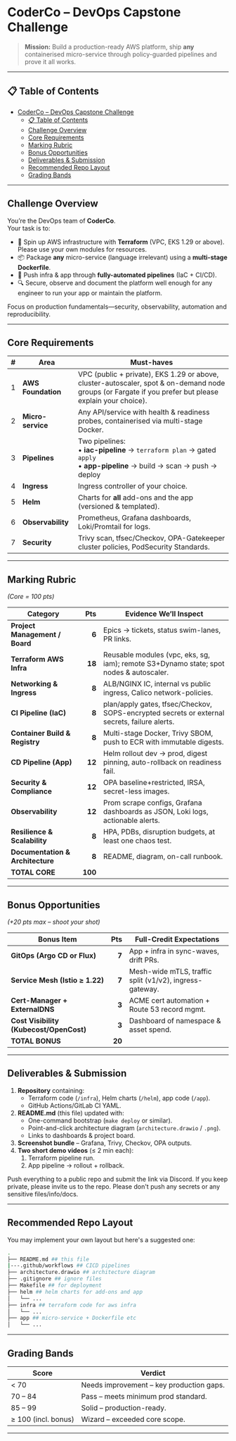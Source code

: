 # CoderCo – DevOps Capstone Challenge

> **Mission:** Build a production-ready AWS platform, ship **any** containerised micro-service through policy-guarded pipelines and prove it all works.

---

## 📋 Table of Contents
- [CoderCo – DevOps Capstone Challenge](#coderco--devops-capstone-challenge)
  - [📋 Table of Contents](#-table-of-contents)
  - [Challenge Overview](#challenge-overview)
  - [Core Requirements](#core-requirements)
  - [Marking Rubric](#marking-rubric)
  - [Bonus Opportunities](#bonus-opportunities)
  - [Deliverables \& Submission ](#deliverables--submission-)
  - [Recommended Repo Layout ](#recommended-repo-layout-)
  - [Grading Bands ](#grading-bands-)

---

## Challenge Overview
You’re the DevOps team of **CoderCo**.  
Your task is to:

* 🔧 Spin up AWS infrastructure with **Terraform** (VPC, EKS 1.29 or above). Please use your own modules for resources. 
* 📦 Package **any** micro-service (language irrelevant) using a **multi-stage Dockerfile**.  
* 🔄 Push infra & app through **fully-automated pipelines** (IaC + CI/CD).  
* 🔍 Secure, observe and document the platform well enough for any engineer to run your app or maintain the platform.

Focus on production fundamentals—security, observability, automation and reproducibility. 

---

## Core Requirements
| # | Area | Must-haves |
|---|------|------------|
| 1 | **AWS Foundation** | VPC (public + private), EKS 1.29 or above, cluster-autoscaler, spot & on-demand node groups (or Fargate if you prefer but please explain your choice). |
| 2 | **Micro-service** | Any API/service with health & readiness probes, containerised via multi-stage Docker. |
| 3 | **Pipelines** | Two pipelines:<br>• **iac-pipeline** → `terraform plan` → gated `apply`<br>• **app-pipeline** → build → scan → push → deploy |
| 4 | **Ingress** | Ingress controller of your choice. |
| 5 | **Helm** | Charts for **all** add-ons and the app (versioned & templated). |
| 6 | **Observability** | Prometheus, Grafana dashboards, Loki/Promtail for logs. |
| 7 | **Security** | Trivy scan, tfsec/Checkov, OPA-Gatekeeper cluster policies, PodSecurity Standards. |

---

## Marking Rubric  
*(Core = 100 pts)* <a name="marking-rubric"></a>

| Category | Pts | Evidence We’ll Inspect |
|----------|----:|------------------------|
| **Project Management / Board** | **6** | Epics → tickets, status swim-lanes, PR links. |
| **Terraform AWS Infra** | **18** | Reusable modules (vpc, eks, sg, iam); remote S3+Dynamo state; spot nodes & autoscaler. |
| **Networking & Ingress** | **8** | ALB/NGINX IC, internal vs public ingress, Calico network-policies. |
| **CI Pipeline (IaC)** | **8** | plan/apply gates, tfsec/Checkov, SOPS-encrypted secrets or external secrets, failure alerts. |
| **Container Build & Registry** | **8** | Multi-stage Docker, Trivy SBOM, push to ECR with immutable digests. |
| **CD Pipeline (App)** | **12** | Helm rollout dev → prod, digest pinning, auto-rollback on readiness fail. |
| **Security & Compliance** | **12** | OPA baseline+restricted, IRSA, secret-less images. |
| **Observability** | **12** | Prom scrape configs, Grafana dashboards as JSON, Loki logs, actionable alerts. |
| **Resilience & Scalability** | **8** | HPA, PDBs, disruption budgets, at least one chaos test. |
| **Documentation & Architecture** | **8** | README, diagram, on-call runbook. |
| **TOTAL CORE** | **100** |  |

---

## Bonus Opportunities  
*(+20 pts max – shoot your shot)* <a name="bonus-opportunities"></a>

| Bonus Item | Pts | Full-Credit Expectations |
|------------|----:|--------------------------|
| **GitOps (Argo CD or Flux)** | **7** | App + infra in sync-waves, drift PRs. |
| **Service Mesh (Istio ≥ 1.22)** | **7** | Mesh-wide mTLS, traffic split (v1/v2), ingress-gateway. |
| **Cert-Manager + ExternalDNS** | **3** | ACME cert automation + Route 53 record mgmt. |
| **Cost Visibility (Kubecost/OpenCost)** | **3** | Dashboard of namespace & asset spend. |
| **TOTAL BONUS** | **20** |  |

---

## Deliverables & Submission <a name="deliverables--submission"></a>

1. **Repository** containing:  
   * Terraform code (`/infra`), Helm charts (`/helm`), app code (`/app`).  
   * GitHub Actions/GitLab CI YAML.  
2. **README.md** (this file) updated with:  
   * One-command bootstrap (`make deploy` or similar).  
   * Point-and-click architecture diagram (`architecture.drawio` / `.png`).  
   * Links to dashboards & project board.  
3. **Screenshot bundle** – Grafana, Trivy, Checkov, OPA outputs.  
4. **Two short demo videos** (≤ 2 min each):  
   1. Terraform pipeline run.  
   2. App pipeline → rollout + rollback.  

Push everything to a public repo and submit the link via Discord. If you keep private, please invite us to the repo. Please don't push any secrets or any sensitive files/info/docs. 

---

## Recommended Repo Layout <a name="recommended-repo-layout"></a>

You may implement your own layout but here's a suggested one:

```bash
.
├── README.md ## this file
|---.github/workflows ## CICD pipelines
├── architecture.drawio ## architecture diagram
├── .gitignore ## ignore files
├── Makefile ## for deployment
├── helm ## helm charts for add-ons and app
│   └── ...
├── infra ## terraform code for aws infra
│   └── ...
├── app ## micro-service + Dockerfile etc
│   └── ...
```

---

## Grading Bands <a name="grading-bands"></a>

| Score | Verdict |
|-------|---------|
| < 70  | Needs improvement – key production gaps. |
| 70 – 84 | Pass – meets minimum prod standard. |
| 85 – 99 | Solid – production-ready. |
| ≥ 100 (incl. bonus) | Wizard – exceeded core scope. |

---
